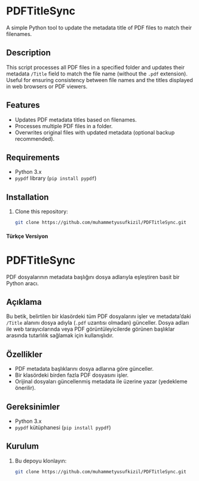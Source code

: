 # PDFTitleSync
A simple Python tool to update the metadata title of PDF files to match their filenames.

## Description
This script processes all PDF files in a specified folder and updates their metadata `/Title` field to match the file name (without the `.pdf` extension). Useful for ensuring consistency between file names and the titles displayed in web browsers or PDF viewers.

## Features
- Updates PDF metadata titles based on filenames.
- Processes multiple PDF files in a folder.
- Overwrites original files with updated metadata (optional backup recommended).

## Requirements
- Python 3.x
- `pypdf` library (`pip install pypdf`)

## Installation
1. Clone this repository:
   ```bash
   git clone https://github.com/muhammetyusufkizil/PDFTitleSync.git


#### Türkçe Versiyon
# PDFTitleSync
PDF dosyalarının metadata başlığını dosya adlarıyla eşleştiren basit bir Python aracı.

## Açıklama
Bu betik, belirtilen bir klasördeki tüm PDF dosyalarını işler ve metadata’daki `/Title` alanını dosya adıyla (`.pdf` uzantısı olmadan) günceller. Dosya adları ile web tarayıcılarında veya PDF görüntüleyicilerde görünen başlıklar arasında tutarlılık sağlamak için kullanışlıdır.

## Özellikler
- PDF metadata başlıklarını dosya adlarına göre günceller.
- Bir klasördeki birden fazla PDF dosyasını işler.
- Orijinal dosyaları güncellenmiş metadata ile üzerine yazar (yedekleme önerilir).

## Gereksinimler
- Python 3.x
- `pypdf` kütüphanesi (`pip install pypdf`)

## Kurulum
1. Bu depoyu klonlayın:
   ```bash
   git clone https://github.com/muhammetyusufkizil/PDFTitleSync.git
